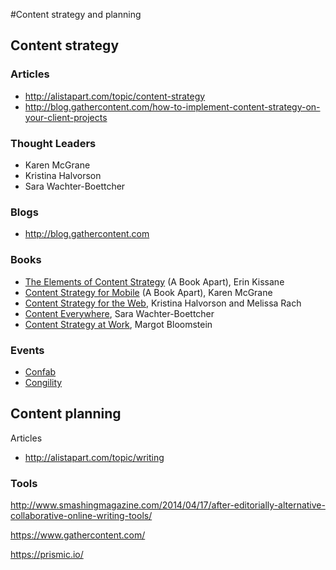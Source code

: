 #Content strategy and planning

## Content strategy

### Articles

* http://alistapart.com/topic/content-strategy
* http://blog.gathercontent.com/how-to-implement-content-strategy-on-your-client-projects

### Thought Leaders

* Karen McGrane
* Kristina Halvorson
* Sara Wachter-Boettcher

### Blogs

* http://blog.gathercontent.com

### Books

* [The Elements of Content Strategy](http://www.abookapart.com/products/the-elements-of-content-strategy/) (A Book Apart), Erin Kissane 
* [Content Strategy for Mobile](http://www.abookapart.com/products/content-strategy-for-mobile/) (A Book Apart), Karen McGrane
* [Content Strategy for the Web](http://contentstrategy.com/book.html), Kristina Halvorson and Melissa Rach
* [Content Everywhere](http://rosenfeldmedia.com/books/content-everywhere/), Sara Wachter-Boettcher
* [Content Strategy at Work](http://appropriateinc.com/book/), Margot Bloomstein

### Events

* [Confab](http://confabevents.com/)
* [Congility](http://www.congility.com/)


## Content planning

Articles

* http://alistapart.com/topic/writing

### Tools

http://www.smashingmagazine.com/2014/04/17/after-editorially-alternative-collaborative-online-writing-tools/

https://www.gathercontent.com/

https://prismic.io/
